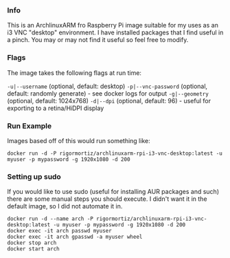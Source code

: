 ### Info
This is an ArchlinuxARM fro Raspberry Pi image suitable for my uses as an i3 VNC "desktop" environment. I have installed packages that I find useful in a pinch. You may or may not find it useful so feel free to modify.

### Flags
The image takes the following flags at run time:

`-u|--username` (optional, default: desktop)
`-p|--vnc-password` (optional, default: randomly generate) -  see docker logs for output
`-g|--geometry` (optional, default: 1024x768)
`-d|--dpi` (optional, default: 96) - useful for exporting to a retina/HiDPI display

### Run Example
Images based off of this would run something like: 
```
docker run -d -P rigormortiz/archlinuxarm-rpi-i3-vnc-desktop:latest -u myuser -p mypassword -g 1920x1080 -d 200
```

### Setting up sudo
If you would like to use sudo (useful for installing AUR packages and such) there are some manual steps you should execute. I didn't want it in the default image, so I did not automate it in.

```
docker run -d --name arch -P rigormortiz/archlinuxarm-rpi-i3-vnc-desktop:latest -u myuser -p mypassword -g 1920x1080 -d 200
docker exec -it arch passwd myuser
docker exec -it arch gpasswd -a myuser wheel
docker stop arch
docker start arch
```